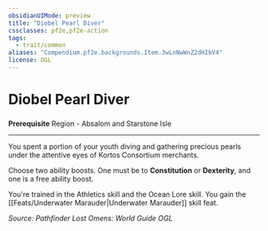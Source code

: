 ```yaml
---
obsidianUIMode: preview
title: "Diobel Pearl Diver"
cssclasses: pf2e,pf2e-action
tags:
  - trait/common
aliases: "Compendium.pf2e.backgrounds.Item.3wLnNwWnZ2dHIbV4"
license: OGL
---
```

# Diobel Pearl Diver

### 






**Prerequisite** Region - Absalom and Starstone Isle

* * *

You spent a portion of your youth diving and gathering precious pearls under the attentive eyes of Kortos Consortium merchants.

Choose two ability boosts. One must be to **Constitution** or **Dexterity**, and one is a free ability boost.

You're trained in the Athletics skill and the Ocean Lore skill. You gain the [[Feats/Underwater Marauder|Underwater Marauder]] skill feat.

*Source: Pathfinder Lost Omens: World Guide*
*OGL*